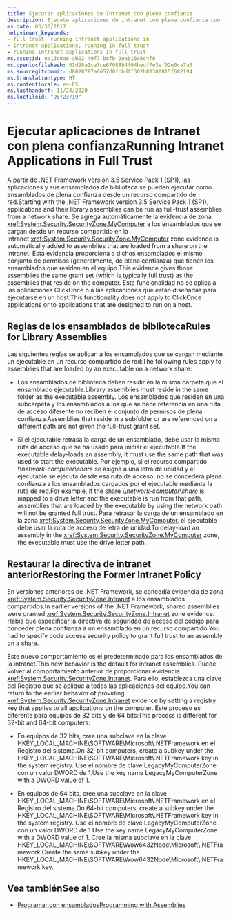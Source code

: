 ```yaml
---
title: Ejecutar aplicaciones de Intranet con plena confianza
description: Ejecute aplicaciones de intranet con plena confianza con .NET Framework 3.5 SP1. Las aplicaciones y sus ensamblados de biblioteca se pueden ejecutar como ensamblados de plena confianza desde un recurso compartido de red.
ms.date: 03/30/2017
helpviewer_keywords:
- full trust, running intranet applications in
- intranet applications, running in full trust
- running intranet applications in full trust
ms.assetid: ee13c0a8-ab02-49f7-b8fb-9eab16c6c4f0
ms.openlocfilehash: 01d98a1ca7ce67088b4f04bedf7e3ef02e0ca7a5
ms.sourcegitcommit: d8020797a6657d0fbbdff362b80300815f682f94
ms.translationtype: HT
ms.contentlocale: es-ES
ms.lasthandoff: 11/24/2020
ms.locfileid: "95723719"
---
```

# <a name="running-intranet-applications-in-full-trust"></a><span data-ttu-id="7b29a-104">Ejecutar aplicaciones de Intranet con plena confianza</span><span class="sxs-lookup"><span data-stu-id="7b29a-104">Running Intranet Applications in Full Trust</span></span>

<span data-ttu-id="7b29a-105">A partir de .NET Framework versión 3.5 Service Pack 1 (SP1), las aplicaciones y sus ensamblados de biblioteca se pueden ejecutar como ensamblados de plena confianza desde un recurso compartido de red.</span><span class="sxs-lookup"><span data-stu-id="7b29a-105">Starting with the .NET Framework version 3.5 Service Pack 1 (SP1), applications and their library assemblies can be run as full-trust assemblies from a network share.</span></span> <span data-ttu-id="7b29a-106">Se agrega automáticamente la evidencia de zona <xref:System.Security.SecurityZone.MyComputer> a los ensamblados que se cargan desde un recurso compartido en la intranet.</span><span class="sxs-lookup"><span data-stu-id="7b29a-106"><xref:System.Security.SecurityZone.MyComputer> zone evidence is automatically added to assemblies that are loaded from a share on the intranet.</span></span> <span data-ttu-id="7b29a-107">Esta evidencia proporciona a dichos ensamblados el mismo conjunto de permisos (generalmente, de plena confianza) que tienen los ensamblados que residen en el equipo.</span><span class="sxs-lookup"><span data-stu-id="7b29a-107">This evidence gives those assemblies the same grant set (which is typically full trust) as the assemblies that reside on the computer.</span></span> <span data-ttu-id="7b29a-108">Esta funcionalidad no se aplica a las aplicaciones ClickOnce o a las aplicaciones que están diseñadas para ejecutarse en un host.</span><span class="sxs-lookup"><span data-stu-id="7b29a-108">This functionality does not apply to ClickOnce applications or to applications that are designed to run on a host.</span></span>

## <a name="rules-for-library-assemblies"></a><span data-ttu-id="7b29a-109">Reglas de los ensamblados de biblioteca</span><span class="sxs-lookup"><span data-stu-id="7b29a-109">Rules for Library Assemblies</span></span>

<span data-ttu-id="7b29a-110">Las siguientes reglas se aplican a los ensamblados que se cargan mediante un ejecutable en un recurso compartido de red:</span><span class="sxs-lookup"><span data-stu-id="7b29a-110">The following rules apply to assemblies that are loaded by an executable on a network share:</span></span>

- <span data-ttu-id="7b29a-111">Los ensamblados de biblioteca deben residir en la misma carpeta que el ensamblado ejecutable.</span><span class="sxs-lookup"><span data-stu-id="7b29a-111">Library assemblies must reside in the same folder as the executable assembly.</span></span> <span data-ttu-id="7b29a-112">Los ensamblados que residen en una subcarpeta y los ensamblados a los que se hace referencia en una ruta de acceso diferente no reciben el conjunto de permisos de plena confianza.</span><span class="sxs-lookup"><span data-stu-id="7b29a-112">Assemblies that reside in a subfolder or are referenced on a different path are not given the full-trust grant set.</span></span>

- <span data-ttu-id="7b29a-113">Si el ejecutable retrasa la carga de un ensamblado, debe usar la misma ruta de acceso que se ha usado para iniciar el ejecutable.</span><span class="sxs-lookup"><span data-stu-id="7b29a-113">If the executable delay-loads an assembly, it must use the same path that was used to start the executable.</span></span> <span data-ttu-id="7b29a-114">Por ejemplo, si el recurso compartido \\\\*network-computer*\\*share* se asigna a una letra de unidad y el ejecutable se ejecuta desde esa ruta de acceso, no se concederá plena confianza a los ensamblados cargados por el ejecutable mediante la ruta de red.</span><span class="sxs-lookup"><span data-stu-id="7b29a-114">For example, if the share \\\\*network-computer*\\*share* is mapped to a drive letter and the executable is run from that path, assemblies that are loaded by the executable by using the network path will not be granted full trust.</span></span> <span data-ttu-id="7b29a-115">Para retrasar la carga de un ensamblado en la zona <xref:System.Security.SecurityZone.MyComputer>, el ejecutable debe usar la ruta de acceso de letra de unidad.</span><span class="sxs-lookup"><span data-stu-id="7b29a-115">To delay-load an assembly in the <xref:System.Security.SecurityZone.MyComputer> zone, the executable must use the drive letter path.</span></span>

## <a name="restoring-the-former-intranet-policy"></a><span data-ttu-id="7b29a-116">Restaurar la directiva de intranet anterior</span><span class="sxs-lookup"><span data-stu-id="7b29a-116">Restoring the Former Intranet Policy</span></span>

<span data-ttu-id="7b29a-117">En versiones anteriores de .NET Framework, se concedía evidencia de zona <xref:System.Security.SecurityZone.Intranet> a los ensamblados compartidos.</span><span class="sxs-lookup"><span data-stu-id="7b29a-117">In earlier versions of the .NET Framework, shared assemblies were granted <xref:System.Security.SecurityZone.Intranet> zone evidence.</span></span> <span data-ttu-id="7b29a-118">Había que especificar la directiva de seguridad de acceso del código para conceder plena confianza a un ensamblado en un recurso compartido.</span><span class="sxs-lookup"><span data-stu-id="7b29a-118">You had to specify code access security policy to grant full trust to an assembly on a share.</span></span>

<span data-ttu-id="7b29a-119">Este nuevo comportamiento es el predeterminado para los ensamblados de la intranet.</span><span class="sxs-lookup"><span data-stu-id="7b29a-119">This new behavior is the default for intranet assemblies.</span></span> <span data-ttu-id="7b29a-120">Puede volver al comportamiento anterior de proporcionar evidencia <xref:System.Security.SecurityZone.Intranet>. Para ello, establezca una clave del Registro que se aplique a todas las aplicaciones del equipo.</span><span class="sxs-lookup"><span data-stu-id="7b29a-120">You can return to the earlier behavior of providing <xref:System.Security.SecurityZone.Intranet> evidence by setting a registry key that applies to all applications on the computer.</span></span> <span data-ttu-id="7b29a-121">Este proceso es diferente para equipos de 32 bits y de 64 bits:</span><span class="sxs-lookup"><span data-stu-id="7b29a-121">This process is different for 32-bit and 64-bit computers:</span></span>

- <span data-ttu-id="7b29a-122">En equipos de 32 bits, cree una subclave en la clave HKEY_LOCAL_MACHINE\SOFTWARE\Microsoft\\.NETFramework en el Registro del sistema.</span><span class="sxs-lookup"><span data-stu-id="7b29a-122">On 32-bit computers, create a subkey under the HKEY_LOCAL_MACHINE\SOFTWARE\Microsoft\\.NETFramework key in the system registry.</span></span> <span data-ttu-id="7b29a-123">Use el nombre de clave LegacyMyComputerZone con un valor DWORD de 1.</span><span class="sxs-lookup"><span data-stu-id="7b29a-123">Use the key name LegacyMyComputerZone with a DWORD value of 1.</span></span>

- <span data-ttu-id="7b29a-124">En equipos de 64 bits, cree una subclave en la clave HKEY_LOCAL_MACHINE\SOFTWARE\Microsoft\\.NETFramework en el Registro del sistema.</span><span class="sxs-lookup"><span data-stu-id="7b29a-124">On 64-bit computers, create a subkey under the HKEY_LOCAL_MACHINE\SOFTWARE\Microsoft\\.NETFramework key in the system registry.</span></span> <span data-ttu-id="7b29a-125">Use el nombre de clave LegacyMyComputerZone con un valor DWORD de 1.</span><span class="sxs-lookup"><span data-stu-id="7b29a-125">Use the key name LegacyMyComputerZone with a DWORD value of 1.</span></span> <span data-ttu-id="7b29a-126">Cree la misma subclave en la clave HKEY_LOCAL_MACHINE\SOFTWARE\Wow6432Node\Microsoft\\.NETFramework.</span><span class="sxs-lookup"><span data-stu-id="7b29a-126">Create the same subkey under the HKEY_LOCAL_MACHINE\SOFTWARE\Wow6432Node\Microsoft\\.NETFramework key.</span></span>

## <a name="see-also"></a><span data-ttu-id="7b29a-127">Vea también</span><span class="sxs-lookup"><span data-stu-id="7b29a-127">See also</span></span>

- [<span data-ttu-id="7b29a-128">Programar con ensamblados</span><span class="sxs-lookup"><span data-stu-id="7b29a-128">Programming with Assemblies</span></span>](../../standard/assembly/index.md)
